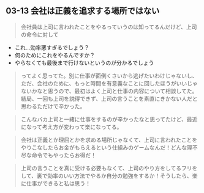 ## 03-13 会社は正義を追求する場所ではない

> 会社員は上司に言われたことをやるっていうのは知ってるんだけど、上司の命令に対して
* これ…効率悪すぎるでしょう？
* 何のためにこれをやるんですか？
* やらなくても最後まで行けないというのが分かるでしょう
> ってよく思ってた。別に仕事が面倒くさいから逃げたいわけじゃないし、ただ、会社のために、もっと時間を有意義なことに回したほうがいいじゃないかなと思うので、最初はよく上司と仕事の内容について相談してた。結局、一回も上司を説得できず、上司の言うことを素直にきかない人だと思わるただけで辛かった。

> こんなバカ上司と一緒に仕事をするのが辛かったなと思ってたけど、最近になって考え方が変わって楽になってる。

> 会社は正義とか理屈とかを求める場所じゃなくて、上司に言われたことをやりこなしたらお金がもらえるという仕組みのゲームなんだ！どんな理不尽な命令でもやったらお得だ！

> 上司の言うことを真に受ける必要もなくて、上司のやり方をしてるフリをして、裏で効率のいい方法でやるか自分の勉強をするか！そうしたら、楽に仕事ができると私は思う！
